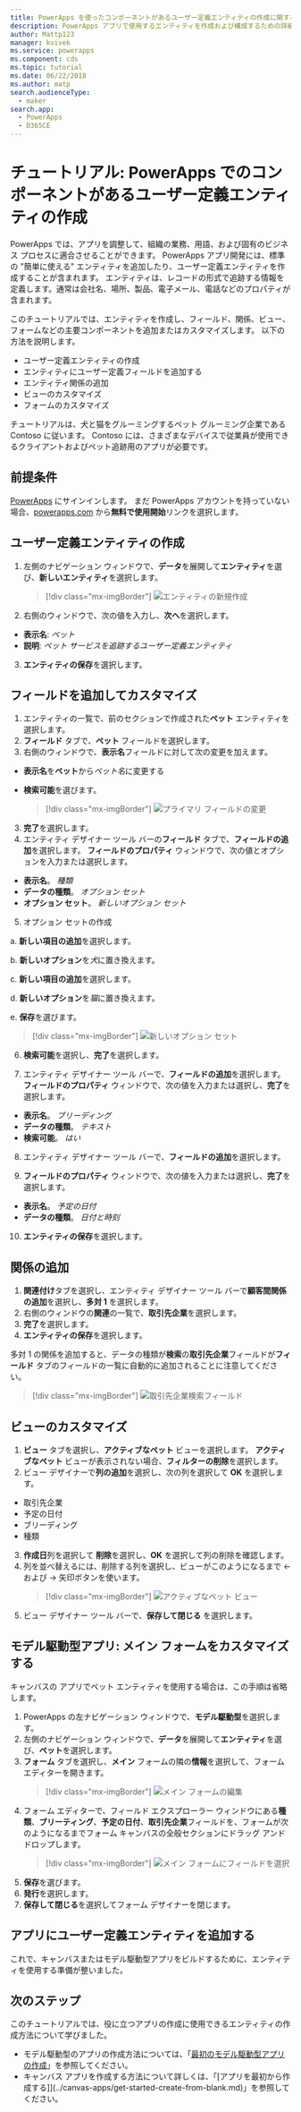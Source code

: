 ```yaml
---
title: PowerApps を使ったコンポーネントがあるユーザー定義エンティティの作成に関するチュートリアル | Microsoft Docs
description: PowerApps アプリで使用するエンティティを作成および構成するための詳細な手順を示すチュートリアル。
author: Mattp123
manager: kvivek
ms.service: powerapps
ms.component: cds
ms.topic: tutorial
ms.date: 06/22/2018
ms.author: matp
search.audienceType:
  - maker
search.app:
  - PowerApps
  - D365CE
---
```


# <a name="tutorial-create-a-custom-entity-that-has-components-in-powerapps"></a>チュートリアル: PowerApps でのコンポーネントがあるユーザー定義エンティティの作成

PowerApps では、アプリを調整して、組織の業務、用語、および固有のビジネス プロセスに適合させることができます。 PowerApps アプリ開発には、標準の "簡単に使える" エンティティを追加したり、ユーザー定義エンティティを作成することが含まれます。 エンティティは、レコードの形式で追跡する情報を定義します。通常は会社名、場所、製品、電子メール、電話などのプロパティが含まれます。 

このチュートリアルでは、エンティティを作成し、フィールド、関係、ビュー、フォームなどの主要コンポーネントを追加またはカスタマイズします。 以下の方法を説明します。

- ユーザー定義エンティティの作成
- エンティティにユーザー定義フィールドを追加する
- エンティティ関係の追加
- ビューのカスタマイズ 
- フォームのカスタマイズ

チュートリアルは、犬と猫をグルーミングするペット グルーミング企業である Contoso に従います。 Contoso には、さまざまなデバイスで従業員が使用できるクライアントおよびペット追跡用のアプリが必要です。

## <a name="prerequisites"></a>前提条件

[PowerApps](https://web.powerapps.com/?utm_source=padocs&utm_medium=linkinadoc&utm_campaign=referralsfromdoc) にサインインします。 まだ PowerApps アカウントを持っていない場合、[powerapps.com](https://web.powerapps.com/?utm_source=padocs&utm_medium=linkinadoc&utm_campaign=referralsfromdoc) から**無料で使用開始**リンクを選択します。

## <a name="create-a-custom-entity"></a>ユーザー定義エンティティの作成

1. 左側のナビゲーション ウィンドウで、**データ**を展開して**エンティティ**を選び、**新しいエンティティ**を選択します。
    > [!div class="mx-imgBorder"] 
    > ![エンティティの新規作成](media/create-custom-entity/create-new-entity.png)
2. 右側のウィンドウで、次の値を入力し、**次へ**を選択します。
  - **表示名**: *ペット* 
  - **説明**: *ペット サービスを追跡するユーザー定義エンティティ*
3. **エンティティの保存**を選択します。

## <a name="add-and-customize-fields"></a>フィールドを追加してカスタマイズ
 
1. エンティティの一覧で、前のセクションで作成された**ペット** エンティティを選択します。
2. **フィールド** タブで、**ペット** フィールドを選択します。
3. 右側のウィンドウで、**表示名**フィールドに対して次の変更を加えます。 
  - **表示名**を**ペット**から*ペット名*に変更する
  - **検索可能**を選びます。  
  
    > [!div class="mx-imgBorder"] 
    > ![プライマリ フィールドの変更](media/create-custom-entity/primary-field.png)
3. **完了**を選択します。
4. エンティティ デザイナー ツール バーの**フィールド** タブで、**フィールドの追加**を選択します。 **フィールドのプロパティ** ウィンドウで、次の値とオプションを入力または選択します。
  - **表示名**。 *種類*
  - **データの種類**。 *オプション セット*
  - **オプション セット**。 *新しいオプション セット*
5. オプション セットの作成

  a. **新しい項目の追加**を選択します。 
  
  b. **新しいオプション**を*犬*に置き換えます。 
   
  c. **新しい項目の追加**を選択します。 
    
  d.  **新しいオプション**を*猫*に置き換えます。 
    
  e. **保存**を選びます。 

  > [!div class="mx-imgBorder"] 
  > ![新しいオプション セット](media/create-custom-entity/optionset-add-items.png)

6. **検索可能**を選択し、**完了**を選択します。

7. エンティティ デザイナー ツール バーで、**フィールドの追加**を選択します。 **フィールドのプロパティ** ウィンドウで、次の値を入力または選択し、**完了**を選択します。
  - **表示名**。 *ブリーディング*
  - **データの種類**。 *テキスト*
  - **検索可能**。 *はい*

8. エンティティ デザイナー ツール バーで、**フィールドの追加**を選択します。 

9. **フィールドのプロパティ** ウィンドウで、次の値を入力または選択し、**完了**を選択します。 
  - **表示名**。 *予定の日付*
  - **データの種類**。 *日付と時刻*

10. **エンティティの保存**を選択します。

## <a name="add-a-relationship"></a>関係の追加

1. **関連付け**タブを選択し、エンティティ デザイナー ツール バーで**顧客間関係の追加**を選択し、**多対 1** を選択します。 
2. 右側のウィンドウの**関連**の一覧で、**取引先企業**を選択します。
3. **完了**を選択します。
4. **エンティティの保存**を選択します。

  多対 1 の関係を追加すると、データの種類が**検索**の**取引先企業**フィールドが**フィールド** タブのフィールドの一覧に自動的に追加されることに注意してください。
  > [!div class="mx-imgBorder"]
  > ![取引先企業検索フィールド](media/create-custom-entity/account-lookup-field.png)

## <a name="customize-a-view"></a>ビューのカスタマイズ

1. **ビュー** タブを選択し、**アクティブなペット** ビューを選択します。 **アクティブなペット** ビューが表示されない場合、**フィルターの削除**を選択します。
2. ビュー デザイナーで**列の追加**を選択し、次の列を選択して **OK** を選択します。
  - 取引先企業
  - 予定の日付 
  - ブリーディング 
  - 種類
3. **作成日**列を選択して **削除**を選択し、**OK** を選択して列の削除を確認します。
4. 列を並べ替えるには、削除する列を選択し、ビューがこのようになるまで <- および -> 矢印ボタンを使います。
    > [!div class="mx-imgBorder"] 
    > ![アクティブなペット ビュー](media/create-custom-entity/active-pets-view.png)
5. ビュー デザイナー ツール バーで、**保存して閉じる** を選択します。  

## <a name="model-driven-apps-only-customize-the-main-form"></a>モデル駆動型アプリ: メイン フォームをカスタマイズする

キャンバスの アプリでペット エンティティを使用する場合は、この手順は省略します。 

1. PowerApps の左ナビゲーション ウィンドウで、**モデル駆動型**を選択します。
2. 左側のナビゲーション ウィンドウで、**データ**を展開して**エンティティ**を選び、**ペット**を選択します。
3. **フォーム** タブを選択し、**メイン** フォームの隣の**情報**を選択して、フォーム エディターを開きます。
    > [!div class="mx-imgBorder"] 
    > ![メイン フォームの編集](media/create-custom-entity/main-form-edit.png)
4. フォーム エディターで、フィールド エクスプローラー ウィンドウにある**種類**、**ブリーティング**、**予定の日付**、**取引先企業**フィールドを、フォームが次のようになるまでフォーム キャンバスの全般セクションにドラッグ アンド ドロップします。
    > [!div class="mx-imgBorder"] 
    > ![メイン フォームにフィールドを選択](media/create-custom-entity/main-form-edit2.png) 
5. **保存**を選びます。
6. **発行**を選択します。
7. **保存して閉じる**を選択してフォーム デザイナーを閉じます。

## <a name="add-the-custom-entity-to-an-app"></a>アプリにユーザー定義エンティティを追加する

これで、キャンバスまたはモデル駆動型アプリをビルドするために、エンティティを使用する準備が整いました。 

## <a name="next-steps"></a>次のステップ

このチュートリアルでは、役に立つアプリの作成に使用できるエンティティの作成方法について学びました。 
- モデル駆動型のアプリの作成方法については、「[最初のモデル駆動型アプリの作成](../model-driven-apps/build-first-model-driven-app.md)」を参照してください。
- キャンバス アプリを作成する方法について詳しくは、「[アプリを最初から作成する]](../canvas-apps/get-started-create-from-blank.md)」を参照してください。
